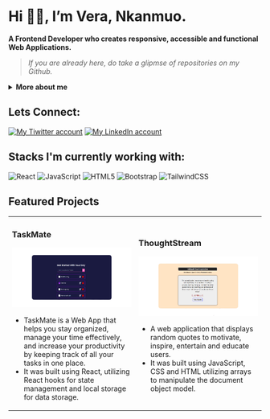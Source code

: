 # Hi 👋🏼, I’m Vera, Nkanmuo.
**A Frontend Developer who creates responsive, accessible and functional Web Applications.**

> *If you are already here, do take a glipmse of repositories on my Github.*

<details>
    <summary><b>More about me</b></summary>
    
I am passionate about creating interactive and engaging web experiences that are both responsive and accessible. Skilled in turning design concepts into workable solutions, I specialize in front-end development focusing on React. 

As a recent graduate with a Bachelor of Science in Computer Science, I possess a strong foundation in programming concepts and practical software development skills. During my Student Industrial Work Experience ( SIWES) training at Octofi Limited, I gained hands-on experience in web development, including developing a responsive website with structured data markup and optimized metadata, as well as using Git for code management to increase collaboration efficiency and reducing code conflicts.

In addition, I have created two web applications, TaskMate and ThoughtStream, using React.js, JavaScript, HTML, and CSS. Through these projects, I have honed my skills in front-end development, user interface design, and web optimization techniques, achieving high user satisfaction ratings and positive feedback.

Moreover, as the Chief of Staff for NACOS at Nnamdi Azikiwe University, in collaboration with the executives, I organized a successful boot camp that trained over 20 students in Back-end & Front-end Development, Block Chain, and Cloud Computing. This experience allowed me to exercise my leadership and communication skills, as well as my ability to collaborate effectively with a team.

My goals include investigating and resolving issues, as well as designing solutions that align with best practices and industry standards. I aim to build applications that are not only scalable and efficient but ones that provide a seamless user experience.

Looking to use knowledge from my coursework and experience to bring value to an organization with a well-built team and a great sense of community.

My stacks include React.js, JavaScript, CSS3, Bootstrap, Tailwind, and HTML5.
</details>

## Lets Connect:
<a href="https://twitter.com/nkanmuo_vera" target="_blank"><img src="https://github.com/chiomavera/images/blob/main/icons8-twitter.svg" alt="My Tiwitter account"/></a>
<a href="https://www.linkedin.com/in/chioma-vera-nkanmuo/" target="_blank"><img src="https://github.com/chiomavera/images/blob/main/icons8-linkedin-circled.svg" alt="My LinkedIn account"/></a>
 
 ## Stacks I'm currently working with:
 ![React](https://img.shields.io/badge/react-%2320232a.svg?style=for-the-badge&logo=react&logoColor=%2361DAFB)
 ![JavaScript](https://img.shields.io/badge/javascript-%23323330.svg?style=for-the-badge&logo=javascript&logoColor=%23F7DF1E)
 ![HTML5](https://img.shields.io/badge/html5-%23E34F26.svg?style=for-the-badge&logo=html5&logoColor=white)
 ![Bootstrap](https://img.shields.io/badge/bootstrap-%23563D7C.svg?style=for-the-badge&logo=bootstrap&logoColor=white)
 ![TailwindCSS](https://img.shields.io/badge/tailwindcss-%2338B2AC.svg?style=for-the-badge&logo=tailwind-css&logoColor=white)
 
## Featured Projects
<table>
    <tr>
      <td width="50%">
       <h3>TaskMate</h3>
       <div align="center">
        <img src="https://github.com/chiomavera/chiomavera/blob/main/TaskMate.png" width="450" alt="TaskMate Screenshoot"/>
        </div>
             <ul>
            <li>
              TaskMate is a Web App that helps you stay organized, manage your time effectively, and increase your productivity by keeping track of all your tasks in               one place.
            </li>
            <li>
                It was built using React, utilizing React hooks for state management and local storage for data storage.
            </li>
        </ul>
      </td>
      <td width="50%">
        <h3>ThoughtStream</h3>
        <div align="center">
          <img src="https://github.com/chiomavera/chiomavera/blob/main/ThoughtStream.png" width="500" alt="ThoughtStream Screenshoot"/>
         </div>
              <ul>
            <li>
              A web application that displays random quotes to motivate, inspire, entertain and educate users.
            </li>
            <li>
                It was built using JavaScript, CSS and HTML utilizing arrays to manipulate the document object model.
            </li>
        </ul>
      </td>
    </tr>
</table>



<!---
chiomavera/chiomavera is a ✨ special ✨ repository because its `README.md` (this file) appears on your GitHub profile.
You can click the Preview link to take a look at your changes.
--->
